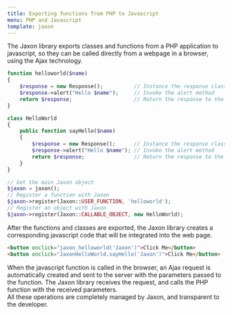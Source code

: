 ```yaml
---
title: Exporting functions from PHP to Javascript
menu: PHP and Javascript
template: jaxon
---
```


The Jaxon library exports classes and functions from a PHP application to javascript, so they can be called directly from a webpage in a browser, using the Ajax technology.

```php
function helloworld($name) 
{ 
    $response = new Response();          // Instance the response class 
    $response->alert("Hello $name");     // Invoke the alert method
    return $response;                    // Return the response to the browser
}  

class HelloWorld
{
    public function sayHello($name)
    {
        $response = new Response();      // Instance the response class 
        $response->alert("Hello $name"); // Invoke the alert method
        return $response;                // Return the response to the browser
    }
}

// Get the main Jaxon object
$jaxon = jaxon();
// Register a function with Jaxon
$jaxon->register(Jaxon::USER_FUNCTION, 'helloworld');
// Register an object with Jaxon
$jaxon->register(Jaxon::CALLABLE_OBJECT, new HelloWorld);
```

After the functions and classes are exported, the Jaxon library creates a corresponding javascript code that will be integrated into the web page.

```html
<button onclick="jaxon_helloworld('Jaxon')">Click Me</button>
<button onclick="JaxonHelloWorld.sayHello('Jaxon')">Click Me</button>
```

When the javascript function is called in the browser, an Ajax request is automatically created and sent to the server with the parameters passed to the function. The Jaxon library receives the request, and calls the PHP function with the received parameters.  
All these operations are completely managed by Jaxon, and transparent to the developer.

